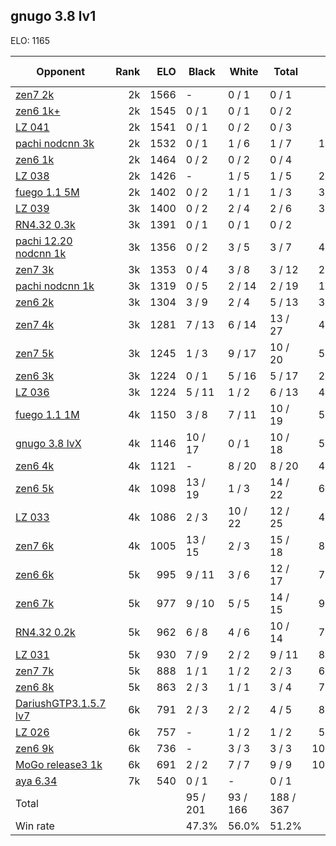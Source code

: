 ## gnugo 3.8 lv1 ##

ELO: 1165

Opponent | Rank | ELO | Black | White | Total | Win rate
---------|-----:|----:|-------|-------|-------|-------:
[zen7 2k](zen7%202k.md) | 2k | 1566 | - | 0 / 1 | 0 / 1 | 0.0%
[zen6 1k+](zen6%201k+.md) | 2k | 1545 | 0 / 1 | 0 / 1 | 0 / 2 | 0.0%
[LZ 041](LZ%20041.md) | 2k | 1541 | 0 / 1 | 0 / 2 | 0 / 3 | 0.0%
[pachi nodcnn 3k](pachi%20nodcnn%203k.md) | 2k | 1532 | 0 / 1 | 1 / 6 | 1 / 7 | 14.3%
[zen6 1k](zen6%201k.md) | 2k | 1464 | 0 / 2 | 0 / 2 | 0 / 4 | 0.0%
[LZ 038](LZ%20038.md) | 2k | 1426 | - | 1 / 5 | 1 / 5 | 20.0%
[fuego 1.1 5M](fuego%201.1%205M.md) | 2k | 1402 | 0 / 2 | 1 / 1 | 1 / 3 | 33.3%
[LZ 039](LZ%20039.md) | 3k | 1400 | 0 / 2 | 2 / 4 | 2 / 6 | 33.3%
[RN4.32 0.3k](RN4.32%200.3k.md) | 3k | 1391 | 0 / 1 | 0 / 1 | 0 / 2 | 0.0%
[pachi 12.20 nodcnn 1k](pachi%2012.20%20nodcnn%201k.md) | 3k | 1356 | 0 / 2 | 3 / 5 | 3 / 7 | 42.9%
[zen7 3k](zen7%203k.md) | 3k | 1353 | 0 / 4 | 3 / 8 | 3 / 12 | 25.0%
[pachi nodcnn 1k](pachi%20nodcnn%201k.md) | 3k | 1319 | 0 / 5 | 2 / 14 | 2 / 19 | 10.5%
[zen6 2k](zen6%202k.md) | 3k | 1304 | 3 / 9 | 2 / 4 | 5 / 13 | 38.5%
[zen7 4k](zen7%204k.md) | 3k | 1281 | 7 / 13 | 6 / 14 | 13 / 27 | 48.1%
[zen7 5k](zen7%205k.md) | 3k | 1245 | 1 / 3 | 9 / 17 | 10 / 20 | 50.0%
[zen6 3k](zen6%203k.md) | 3k | 1224 | 0 / 1 | 5 / 16 | 5 / 17 | 29.4%
[LZ 036](LZ%20036.md) | 3k | 1224 | 5 / 11 | 1 / 2 | 6 / 13 | 46.2%
[fuego 1.1 1M](fuego%201.1%201M.md) | 4k | 1150 | 3 / 8 | 7 / 11 | 10 / 19 | 52.6%
[gnugo 3.8 lvX](gnugo%203.8%20lvX.md) | 4k | 1146 | 10 / 17 | 0 / 1 | 10 / 18 | 55.6%
[zen6 4k](zen6%204k.md) | 4k | 1121 | - | 8 / 20 | 8 / 20 | 40.0%
[zen6 5k](zen6%205k.md) | 4k | 1098 | 13 / 19 | 1 / 3 | 14 / 22 | 63.6%
[LZ 033](LZ%20033.md) | 4k | 1086 | 2 / 3 | 10 / 22 | 12 / 25 | 48.0%
[zen7 6k](zen7%206k.md) | 4k | 1005 | 13 / 15 | 2 / 3 | 15 / 18 | 83.3%
[zen6 6k](zen6%206k.md) | 5k | 995 | 9 / 11 | 3 / 6 | 12 / 17 | 70.6%
[zen6 7k](zen6%207k.md) | 5k | 977 | 9 / 10 | 5 / 5 | 14 / 15 | 93.3%
[RN4.32 0.2k](RN4.32%200.2k.md) | 5k | 962 | 6 / 8 | 4 / 6 | 10 / 14 | 71.4%
[LZ 031](LZ%20031.md) | 5k | 930 | 7 / 9 | 2 / 2 | 9 / 11 | 81.8%
[zen7 7k](zen7%207k.md) | 5k | 888 | 1 / 1 | 1 / 2 | 2 / 3 | 66.7%
[zen6 8k](zen6%208k.md) | 5k | 863 | 2 / 3 | 1 / 1 | 3 / 4 | 75.0%
[DariushGTP3.1.5.7 lv7](DariushGTP3.1.5.7%20lv7.md) | 6k | 791 | 2 / 3 | 2 / 2 | 4 / 5 | 80.0%
[LZ 026](LZ%20026.md) | 6k | 757 | - | 1 / 2 | 1 / 2 | 50.0%
[zen6 9k](zen6%209k.md) | 6k | 736 | - | 3 / 3 | 3 / 3 | 100.0%
[MoGo release3 1k](MoGo%20release3%201k.md) | 6k | 691 | 2 / 2 | 7 / 7 | 9 / 9 | 100.0%
[aya 6.34](aya%206.34.md) | 7k | 540 | 0 / 1 | - | 0 / 1 | 0.0%
Total | | | 95 / 201 | 93 / 166 | 188 / 367 | 
Win rate| | | 47.3% | 56.0% | 51.2% | 
